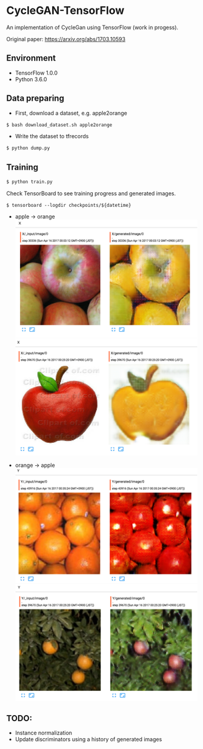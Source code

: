# CycleGAN-TensorFlow
An implementation of CycleGan using TensorFlow (work in progess).

Original paper: https://arxiv.org/abs/1703.10593

## Environment

* TensorFlow 1.0.0
* Python 3.6.0

## Data preparing

* First, download a dataset, e.g. apple2orange

```bash
$ bash download_dataset.sh apple2orange
```

* Write the dataset to tfrecords

```bash
$ python dump.py
```

## Training

```bash
$ python train.py
```

Check TensorBoard to see training progress and generated images.

```
$ tensorboard --logdir checkpoints/${datetime}
```

* apple -> orange
![apple2orange](samples/apple2orange_1.png) ![apple2orange](samples/apple2orange_2.png)

* orange -> apple
![orang2apple](samples/orange2apple_1.png) ![orang2apple](samples/orange2apple_2.png)

## TODO:

* Instance normalization
* Update discriminators using a history of generated images
